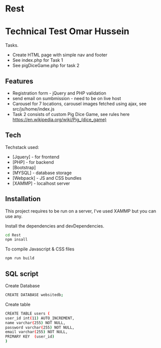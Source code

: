 # Rest
# Technical Test Omar Hussein


Tasks.

- Create HTML page with simple nav and footer
- See index.php for Task 1
- See pigDiceGame.php for task 2

## Features

- Registration form - jQuery and PHP validation
- send email on sumbmission - need to be on live host
- Carousel for 7 locations, carousel images fetched using ajax, see src/js/home/index.js
- Task 2 consists of custom Pig Dice Game, see rules here https://en.wikipedia.org/wiki/Pig_(dice_game)


## Tech

Techstack used:

- [Jquery] - for frontend
- [PHP] - for backend
- [Bootstrap] 
- [MYSQL] - database storage
- [Webpack] - JS and CSS bundles
- [XAMMP] - localhost server


## Installation

This project requires to be run on a server, I've used XAMMP but you can use any.

Install the dependencies and devDependencies.

```sh
cd Rest
npm insall
```

To compile Javascript & CSS files 
```sh
npm run build
```

## SQL script

Create Database

```sh
CREATE DATABASE websitedb;
```

Create table 

```sh
CREATE TABLE users (
user_id int(11) AUTO_INCREMENT,
name varchar(255) NOT NULL,
password varchar(255) NOT NULL,
email varchar(255) NOT NULL,
PRIMARY KEY  (user_id)
)
```
